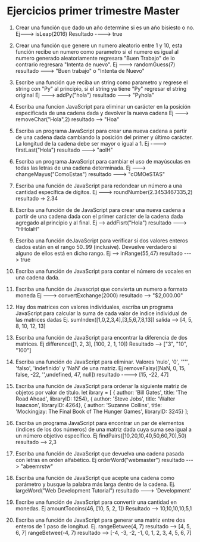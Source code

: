 
# Ejercicios primer trimestre Master

 1. Crear una función que dado un año determine si es un año bisiesto o no.
 Ej---> isLeap(2016)  Resultado ----> true

 2. Crear una función que genere un numero aleatorio entre 1 y 10, esta función recibe un numero como parametro si el numero es igual al numero generado aleatoriamente regresara "Buen Trabajo" de lo contrario regresara "Intenta de nuevo".
 Ej ---> randomGuess(7)  resultado ---> "Buen trabajo" o "Intenta de Nuevo"

 3. Escribe una función que reciba un string como parametro y regrese el string con "Py" al principio, si el string ya tiene "Py" regresar el string original
 Ej ---> addPy("hola") resultado ---> "Pyhola"

 4. Escriba una funcion JavaScript para eliminar un carácter en la posición especificada de una cadena dada y devolver la nueva cadena
 Ej ---> removeChar("Hola",2) resultado --> "Hoa"

 5. Escriba un programa JavaScript para crear una nueva cadena a partir de una cadena dada cambiando la posición del primer y último carácter. La longitud de la cadena debe ser mayor o igual a 1.
 Ej ----> firstLast("Hola") resultado ---> "aolH"

 6. Escriba un programa JavaScript para cambiar el uso de mayúsculas en todas las letras de una cadena determinada.
Ej ---> changeMayus("ComoEstas") resultado ---> "cOMOeSTAS"
7. Escriba una función de JavaScript para redondear un número a una cantidad específica de dígitos.
Ej ---> roundNumber(2.3453467335,2) resultado -> 2.34

8. Escriba una función de de JavaScript para crear una nueva cadena a partir de una cadena dada con el primer carácter de la cadena dada agregado al principio y al final.
Ej --> addFisrt("Hola") resultado ---> "HHolaH"

9. Escriba una función deJavaScript para verificar si dos valores enteros dados están en el rango 50..99 (inclusive). Devuelve verdadero si alguno de ellos está en dicho rango.
Ej --> inRange(55,47) resultado ---> true

10. Escriba una función de JavaScript para contar el número de vocales en una cadena dada.

11. Escriba una función de Javascript que convierta un numero a formato moneda
Ej ---> convertExchange(2000) resultado --> "$2,000.00"

12. Hay dos matrices con valores individuales, escriba un programa JavaScript para calcular la suma de cada valor de índice individual de las matrices dadas
Ej. sumIndex([1,0,2,3,4],[3,5,6,7,8,13]) salida --> [4, 5, 8, 10, 12, 13]

13. Escriba una función de JavaScript para encontrar la diferencia de dos matrices.
Ej difference([1, 2, 3], [100, 2, 1, 10]) Resultado --> ["3", "10", "100"]

14. Escriba una función de JavaScript para eliminar. Valores 'nulo', '0', '""', 'falso', 'indefinido' y 'NaN' de una matriz.
Ej removeFalsy([NaN, 0, 15, false, -22, '',undefined, 47, null]) resultado ----> [15, -22, 47]

15. Escriba una función de JavaScript para ordenar la siguiente matriz de objetos por valor de título.
let ibrary = [ 
   { author: 'Bill Gates', title: 'The Road Ahead', libraryID: 1254},
   { author: 'Steve Jobs', title: 'Walter Isaacson', libraryID: 4264},
   { author: 'Suzanne Collins', title: 'Mockingjay: The Final Book of The Hunger Games', libraryID: 3245}
   ];

16. Escriba un programa JavaScript para encontrar un par de elementos (índices de los dos números) de una matriz dada cuya suma sea igual a un número objetivo específico.
Ej findPairs([10,20,10,40,50,60,70],50) resultado --> 2,3

17. Escriba una función de JavaScript que devuelva una cadena pasada con letras en orden alfabético.
Ej orderWord("webmaster") resultado ---> "abeemrstw"

18. Escriba una función de JavaScript que acepte una cadena como parámetro y busque la palabra más larga dentro de la cadena.
Ej. largeWord("Web Development Tutorial") resultado ---> 'Development'

19. Escribe una función de JavaScript para convertir una cantidad en monedas.
Ej amountTocoins(46, [10, 5, 2, 1]) Resultado --> 10,10,10,10,5,1

20. Escriba una función de JavaScript para generar una matriz entre dos enteros de 1 paso de longitud.
Ej. rangeBetwee(4, 7) resultado --> [4, 5, 6, 7]
rangeBetwee(-4, 7) resultado --> [-4, -3, -2, -1, 0, 1, 2, 3, 4, 5, 6, 7]









